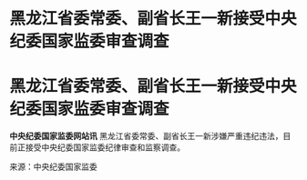 # 黑龙江省委常委、副省长王一新接受中央纪委国家监委审查调查

# 黑龙江省委常委、副省长王一新接受中央纪委国家监委审查调查

**中央纪委国家监委网站讯** 黑龙江省委常委、副省长王一新涉嫌严重违纪违法，目前正接受中央纪委国家监委纪律审查和监察调查。

来源：中央纪委国家监委

